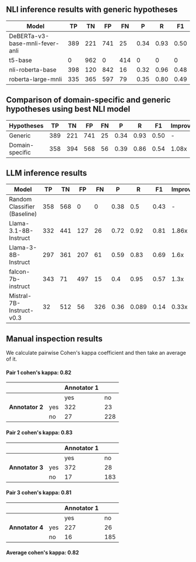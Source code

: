 ## NLI inference results with generic hypotheses

| Model | TP | TN | FP | FN | P | R | F1 |
| --- | --- | --- | --- | --- | --- | --- | --- |
| DeBERTa-v3-base-mnli-fever-anli | 389 | 221 | 741 | 25 | 0.34 | 0.93 | 0.50 |
| t5-base | 0 | 962 | 0 | 414 | 0 | 0 | 0 |
| nli-roberta-base | 398 | 120 | 842 | 16 | 0.32 | 0.96 | 0.48
| roberta-large-mnli | 335 | 365 | 597 | 79 | 0.35 | 0.80 | 0.49

## Comparison of domain-specific and generic hypotheses using best NLI model

| Hypotheses | TP | TN | FP | FN | P | R | F1 | Improvement |
| --- | --- | --- | --- | --- | --- | --- | --- | --- |
| Generic | 389 | 221 | 741 | 25 | 0.34 | 0.93 | 0.50 | - |
| Domain-specific | 358 | 394 | 568 | 56 | 0.39 | 0.86 | 0.54 | 1.08x |

## LLM inference results

| Model | TP | TN | FP | FN | P | R | F1 | Improvement |
| --- | --- | --- | --- | --- | --- | --- | --- | --- |
| Random Classifier (Baseline) | 358 | 568 | 0 | 0 | 0.38 | 0.5 | 0.43 | - |
| Llama-3.1-8B-Instruct | 332 | 441 | 127 | 26 | 0.72 | 0.92 | 0.81 | 1.86x |
| Llama-3-8B-Instruct | 297 | 361 | 207 | 61 | 0.59 | 0.83 | 0.69 | 1.6x |
| falcon-7b-instruct | 343 | 71 | 497 | 15 | 0.4 | 0.95 | 0.57 | 1.3x |
| Mistral-7B-Instruct-v0.3 | 32 | 512 | 56 | 326 | 0.36 | 0.089 | 0.14 | 0.33x |

## Manual inspection results

We calculate pairwise Cohen's kappa coefficient and then take an average of it.

#### Pair 1 cohen's kappa: 0.82

| | | Annotator 1 ||
| --- | --- | --- | --- |
| | | yes | no |
| **Annotator 2** | yes | 322 | 23 |
| | no | 27 | 228 |

#### Pair 2 cohen's kappa: 0.83

| | | Annotator 1 ||
| --- | --- | --- | --- |
| | | yes | no |
| **Annotator 3** | yes | 372 | 28 |
| | no | 17 | 183 |

#### Pair 3 cohen's kappa: 0.81

| | | Annotator 1 ||
| --- | --- | --- | --- |
| | | yes | no |
| **Annotator 4** | yes | 227 | 26 |
| | no | 16 | 185 |

#### **Average cohen's kappa: 0.82**
